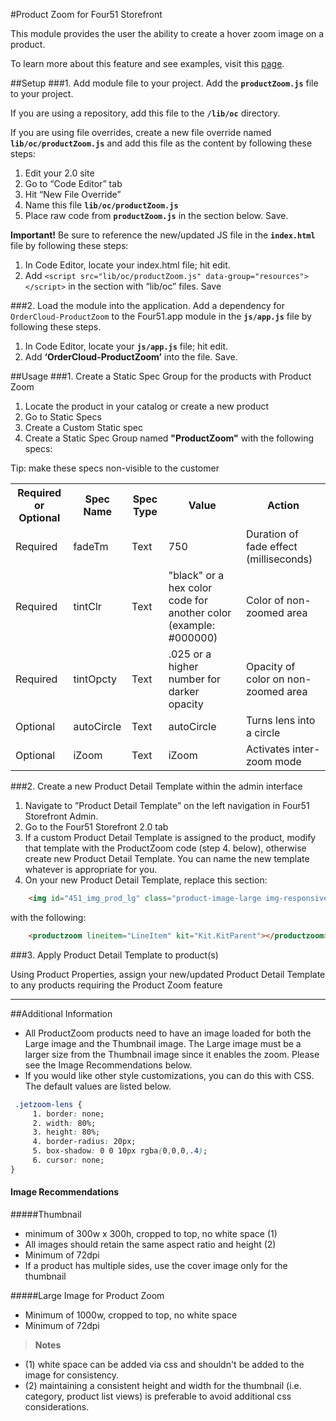 #Product Zoom for Four51 Storefront

This module provides the user the ability to create a hover zoom image on a product. 

To learn more about this feature and see examples, visit this [page](https://volition.four51ordercloud.com/store/product/ProductZoom#example). 


##Setup
###1. Add module file to your project.
Add the **`productZoom.js`** file to your project.

If you are using a repository, add this file to the **`/lib/oc`** directory.

If you are using file overrides, create a new file override named **`lib/oc/productZoom.js`** and add this file as the content by following these steps: 

 1. Edit your 2.0 site
 2. Go to “Code Editor” tab
 3. Hit “New File Override”
 4. Name this file **`lib/oc/productZoom.js`**
 5. Place raw code from **`productZoom.js`**  in the section below. Save.

**Important!** Be sure to reference the new/updated JS file in the **`index.html`** file by following these steps: 

1. In Code Editor, locate your index.html file; hit edit. 
2. Add `<script src="lib/oc/productZoom.js" data-group="resources"></script>` in the section with “lib/oc” files. Save


###2. Load the module into the application.
Add a dependency for `OrderCloud-ProductZoom` to the Four51.app module in the **`js/app.js`** file by following these steps. 

 1. In Code Editor, locate your **`js/app.js`** file; hit edit. 
 2.  Add **‘OrderCloud-ProductZoom’** into the file. Save.

##Usage
###1. Create a Static Spec Group for the products with Product Zoom

 1. Locate the product in your catalog or create a new product 
 2. Go to Static Specs
 3. Create a Custom Static spec
 4. Create a Static Spec Group named **"ProductZoom"** with the following specs:

Tip: make these specs non-visible to the customer

<table>
  <tr>
    <th>Required or Optional</th>
    <th>Spec Name</th>
    <th>Spec Type</th>
    <th>Value</th>
    <th>Action</th>
  </tr>
  <tr>
    <td>Required</td>
    <td>fadeTm</td>
    <td>Text</td>
    <td>750</td>
    <td>Duration of fade effect (milliseconds)</td>
  </tr>
  <tr>
    <td>Required</td>
    <td>tintClr</td>
    <td>Text</td>
    <td>"black" or a hex color code for another color (example: #000000)</td>
    <td>Color of non-zoomed area</td>
  </tr>
  <tr>
    <td>Required</td>
    <td>tintOpcty</td>
    <td>Text</td>
    <td>.025 or a higher number for darker opacity</td>
    <td>Opacity of color on non-zoomed area</td>
  </tr>
  <tr>
    <td>Optional</td>
    <td>autoCircle</td>
    <td>Text</td>
    <td>autoCircle</td>
    <td>Turns lens into a circle</td>
  </tr>
  <tr>
    <td>Optional</td>
    <td>iZoom</td>
    <td>Text</td>
    <td>iZoom</td>
    <td>Activates inter-zoom mode</td>
  </tr>
</table>

###2. Create a new Product Detail Template within the admin interface

 1. Navigate to ”Product Detail Template” on the left navigation in
    Four51 Storefront Admin. 
 2. Go to the Four51 Storefront 2.0 tab
 3. If a custom Product Detail Template is assigned to the product, modify that template
    with the ProductZoom code (step 4. below), otherwise create new
    Product Detail Template. You can name the new template whatever is
    appropriate for you.
 4. On your new Product Detail Template, replace this section:

```html
    <img id="451_img_prod_lg" class="product-image-large img-responsive" ng-src="{{LineItem.Variant.PreviewUrl || LineItem.Variant.LargeImageUrl || LineItem.Product.LargeImageUrl}}" imageonload />
```

with the following:

```html
    <productzoom lineitem="LineItem" kit="Kit.KitParent"></productzoom>
```

###3. Apply Product Detail Template to product(s)

Using Product Properties, assign your new/updated Product Detail Template to any products requiring the Product Zoom feature


----------


##Additional Information

 * All ProductZoom products need to have an image loaded for both the Large image and the Thumbnail image. The Large image must be a larger size from the Thumbnail image since it enables the zoom. Please see the Image Recommendations below. 
 * If you would like other style customizations, you can do this with CSS.  The default values are listed below. 
```css
 .jetzoom-lens {
	 1. border: none;
	 2. width: 80%;
	 3. height: 80%;
	 4. border-radius: 20px;
	 5. box-shadow: 0 0 10px rgba(0,0,0,.4);
	 6. cursor: none;
}
```

#### Image Recommendations
#####Thumbnail
* minimum of 300w x 300h, cropped to top, no white space (1)
* All images should retain the same aspect ratio and height (2)
* Minimum of 72dpi
* If a product has multiple sides, use the cover image only for the thumbnail

#####Large Image for Product Zoom
* Minimum of 1000w, cropped to top, no white space
* Minimum of 72dpi

>**Notes**
* (1) white space can be added via css and shouldn't be added to the image for consistency. 
* (2) maintaining a consistent height and width for the thumbnail (i.e. category, product list views) is preferable to avoid additional css considerations. 
